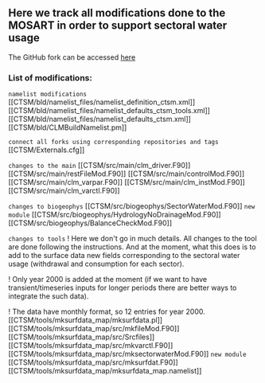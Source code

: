 ## Here we track all modifications done to the MOSART in order to support sectoral water usage

The GitHub fork can be accessed [here](https://github.com/TaranuDev/CTSM)



### List of modifications:
`namelist modifications`
[[CTSM/bld/namelist_files/namelist_definition_ctsm.xml]]
[[CTSM/bld/namelist_files/namelist_defaults_ctsm_tools.xml]]
[[CTSM/bld/namelist_files/namelist_defaults_ctsm.xml]]
[[CTSM/bld/CLMBuildNamelist.pm]]

`connect all forks using corresponding repositories and tags`
[[CTSM/Externals.cfg]]

`changes to the main`
[[CTSM/src/main/clm_driver.F90]]
[[CTSM/src/main/restFileMod.F90]]
[[CTSM/src/main/controlMod.F90]]
[[CTSM/src/main/clm_varpar.F90]]
[[CTSM/src/main/clm_instMod.F90]]
[[CTSM/src/main/clm_varctl.F90]]

`changes to biogeophys`
[[CTSM/src/biogeophys/SectorWaterMod.F90]] `new module`
[[CTSM/src/biogeophys/HydrologyNoDrainageMod.F90]]
[[CTSM/src/biogeophys/BalanceCheckMod.F90]]


`changes to tools`
! Here we don't go in much details. All changes to the tool are done following the instructions. And at the moment, what this does is to add to the surface data new fields corresponding to the sectoral water usage (withdrawal and consumption for each sector).

! Only year 2000 is added at the moment (if we want to have transient/timeseries inputs for longer periods there are better ways to integrate the such data).

! The data have monthly format, so 12 entries for year 2000.
[[CTSM/tools/mksurfdata_map/mksurfdata.pl]]
[[CTSM/tools/mksurfdata_map/src/mkfileMod.F90]]
[[CTSM/tools/mksurfdata_map/src/Srcfiles]]
[[CTSM/tools/mksurfdata_map/src/mkvarctl.F90]]
[[CTSM/tools/mksurfdata_map/src/mksectorwaterMod.F90]] `new module`
[[CTSM/tools/mksurfdata_map/src/mksurfdat.F90]]
[[CTSM/tools/mksurfdata_map/mksurfdata_map.namelist]]

